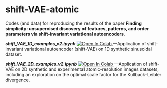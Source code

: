 # shift-VAE-atomic

Codes (and data) for reproducing the results of the paper **Finding simplicity: unsupervised discovery of features, patterns, and order parameters via 
shift-invariant variational autoencoders**.

**_shift_VAE_1D_examples_v2.ipynb_** 
<a target="_blank" href="https://colab.research.google.com/github/tommycwong/shift-VAE-atomic/blob/main/shift_VAE_1D_examples.ipynb">
  <img src="https://colab.research.google.com/assets/colab-badge.svg" alt="Open In Colab"/>
</a>
—Application of shift-invariant variational autoencoder (shift-VAE) on 1D synthetic sinusoidal dataset.

**_shift_VAE_2D_examples_v2.ipynb_** 
<a target="_blank" href="https://colab.research.google.com/github/tommycwong/shift-VAE-atomic/blob/main/shift_VAE_2D_examples.ipynb">
  <img src="https://colab.research.google.com/assets/colab-badge.svg" alt="Open In Colab"/>
</a>
—Application of shift-VAE on 2D synthetic and experimental atomic-resolution images datasets, including an exploration on the optimal scale factor for the Kullback–Leibler divergence. 

